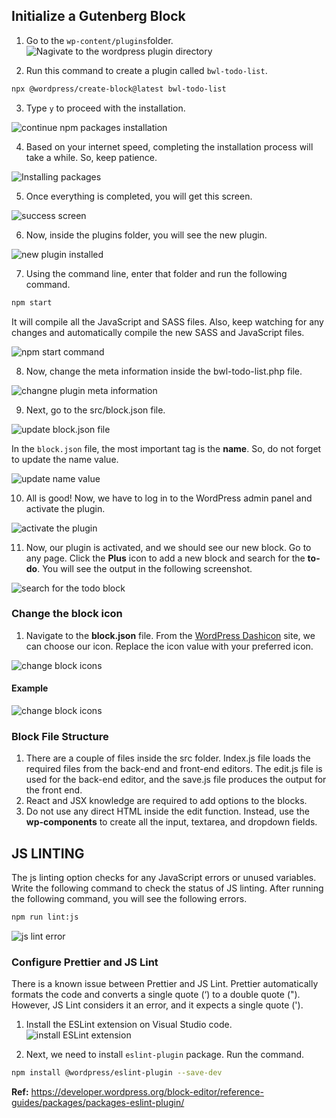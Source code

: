 ## Initialize a Gutenberg Block

1. Go to the `wp-content/plugins`folder.
   ![Nagivate to the wordpress plugin directory](./previews/guntenberg/navigate_to_plugin_directory.jpg)

2. Run this command to create a plugin called `bwl-todo-list`.

```bash
npx @wordpress/create-block@latest bwl-todo-list
```

3. Type `y` to proceed with the installation.

![continue npm packages installation](/previews/guntenberg/continue_package_installation.jpg)

4. Based on your internet speed, completing the installation process will take a while. So, keep patience.

![Installing packages](/previews/guntenberg/installing_packages.jpg)

5. Once everything is completed, you will get this screen.

![success screen](/previews/guntenberg/success_screen.jpg)

6. Now, inside the plugins folder, you will see the new plugin.

![new plugin installed](/previews/guntenberg/new_plugin_installed.jpg)

7. Using the command line, enter that folder and run the following command.

```bash
npm start
```

It will compile all the JavaScript and SASS files. Also, keep watching for any changes and automatically compile the new SASS and JavaScript files.

![npm start command](/previews/guntenberg/npm_start_command.jpg)

8. Now, change the meta information inside the bwl-todo-list.php file.

![changne plugin meta information](/previews/guntenberg/change_plugin_meta_information.jpg)

9. Next, go to the src/block.json file.

![update block.json file](/previews/guntenberg/update_block_json_file.jpg)

In the `block.json` file, the most important tag is the **name**. So, do not forget to update the name value.

![update name value](/previews/guntenberg/update_name_value.jpg)

10. All is good! Now, we have to log in to the WordPress admin panel and activate the plugin.

![activate the plugin](/previews/guntenberg/activate_the_plugin.jpg)

11. Now, our plugin is activated, and we should see our new block. Go to any page. Click the **Plus** icon to add a new block and search for the **to-do**. You will see the output in the following screenshot.

![search for the todo block](/previews/guntenberg/search_for_todo_block.jpg)

### Change the block icon

1. Navigate to the **block.json** file. From the [WordPress Dashicon](https://developer.wordpress.org/resource/dashicons) site, we can choose our icon. Replace the icon value with your preferred icon.

![change block icons](/previews/guntenberg/change_icon.jpg)

#### Example

![change block icons](/previews/guntenberg/example_of_change_icon_output.jpg)

### Block File Structure

1. There are a couple of files inside the src folder. Index.js file loads the required files from the back-end and front-end editors. The edit.js file is used for the back-end editor, and the save.js file produces the output for the front end.
2. React and JSX knowledge are required to add options to the blocks.
3. Do not use any direct HTML inside the edit function. Instead, use the **wp-components** to create all the input, textarea, and dropdown fields.

## JS LINTING

The js linting option checks for any JavaScript errors or unused variables. Write the following command to check the status of JS linting. After running the following command, you will see the following errors.

```bash
npm run lint:js
```

![js lint error](./previews/jslint/js_lint_error.jpg)

### Configure Prettier and JS Lint

There is a known issue between Prettier and JS Lint. Prettier automatically formats the code and converts a single quote (‘) to a double quote ("). However, JS Lint considers it an error, and it expects a single quote (').

1. Install the ESLint extension on Visual Studio code.
   ![install ESLint extension](./previews/jslint/install_eslint_extension.jpg)

2. Next, we need to install `eslint-plugin` package. Run the command.

```bash
npm install @wordpress/eslint-plugin --save-dev
```

**Ref:** https://developer.wordpress.org/block-editor/reference-guides/packages/packages-eslint-plugin/
